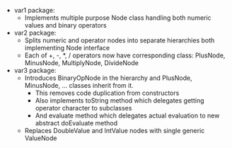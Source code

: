 * var1 package:
  * Implements multiple purpose Node class handling both numeric values and binary operators
* var2 package:
  * Splits numeric and operator nodes into separate hierarchies both implementing Node interface
  * Each of +, -, *, / operators now have corresponding class: PlusNode, MinusNode, MultiplyNode, DivideNode
* var3 package:
  * Introduces BinaryOpNode in the hierarchy and PlusNode, MinusNode, ... classes inherit from it.
    * This removes code duplication from constructors
    * Also implements toString method which delegates getting operator character to subclasses
    * And evaluate method which delegates actual evaluation to new abstract doEvaluate method
  * Replaces DoubleValue and IntValue nodes with single generic ValueNode  
